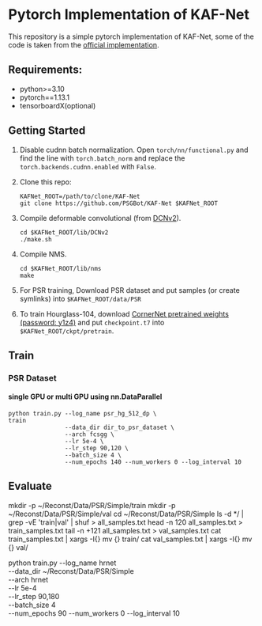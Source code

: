# Pytorch Implementation of KAF-Net

This repository is a simple pytorch implementation of KAF-Net, some of the code is taken from the [official implementation](https://github.com/xingyizhou/CenterNet).

## Requirements:
- python>=3.10
- pytorch==1.13.1
- tensorboardX(optional)

## Getting Started
1. Disable cudnn batch normalization.
Open `torch/nn/functional.py` and find the line with `torch.batch_norm` and replace the `torch.backends.cudnn.enabled` with `False`.

2. Clone this repo:
    ```
    KAFNet_ROOT=/path/to/clone/KAF-Net
    git clone https://github.com/PSGBot/KAF-Net $KAFNet_ROOT
    ```


3. Compile deformable convolutional (from [DCNv2](https://github.com/Chen-Yulin/DCNv2)).
    ```
    cd $KAFNet_ROOT/lib/DCNv2
    ./make.sh
    ```

4. Compile NMS.
    ```
    cd $KAFNet_ROOT/lib/nms
    make
    ```

5. For PSR training, Download PSR dataset and put samples (or create symlinks) into ```$KAFNet_ROOT/data/PSR```


6. To train Hourglass-104, download [CornerNet pretrained weights (password: y1z4)](https://pan.baidu.com/s/1tp9-5CAGwsX3VUSdV276Fg) and put ```checkpoint.t7``` into ```$KAFNet_ROOT/ckpt/pretrain```.


## Train
### PSR Dataset
#### single GPU or multi GPU using nn.DataParallel
```
python train.py --log_name psr_hg_512_dp \                                    train
                --data_dir dir_to_psr_dataset \
                --arch fcsgg \
                --lr 5e-4 \
                --lr_step 90,120 \
                --batch_size 4 \
                --num_epochs 140 --num_workers 0 --log_interval 10
```

## Evaluate
mkdir -p ~/Reconst/Data/PSR/Simple/train
mkdir -p ~/Reconst/Data/PSR/Simple/val
cd ~/Reconst/Data/PSR/Simple
ls -d */ | grep -vE 'train|val' | shuf > all_samples.txt
head -n 120 all_samples.txt > train_samples.txt
tail -n +121 all_samples.txt > val_samples.txt
cat train_samples.txt | xargs -I{} mv {} train/
cat val_samples.txt | xargs -I{} mv {} val/

python train.py --log_name hrnet \
                --data_dir ~/Reconst/Data/PSR/Simple \
                --arch hrnet \
                --lr 5e-4 \
                --lr_step 90,180 \
                --batch_size 4 \
                --num_epochs 90 --num_workers 0 --log_interval 10
